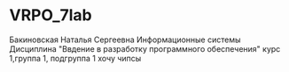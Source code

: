 # VRPO_7lab
Бакиновская
Наталья
Сергеевна
Информационные системы
Дисциплина "Ввдение в разработку программного обеспечения"
курс 1,группа 1, подгруппа 1
хочу чипсы